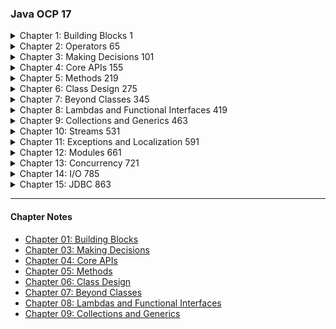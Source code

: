 ### Java OCP 17

<details>
  <summary>Chapter 1: Building Blocks 1</summary>

- **Learning about the Environment 2**
- Major Components of Java 2
- Downloading a JDK 3
- **Understanding the Class Structure 4**
- Fields and Methods 4
- Comments 5
- Classes and Source Files 7
- **Writing a main() Method 8**
- Creating a main() Method 8
- Passing Parameters to a Java Program 9
- **Understanding Package Declarations and Imports 11**
- Packages 12
- Wildcards 13
- Redundant Imports 13
- Naming Conflicts 15
- Creating a New Package 16
- Compiling and Running Code with Packages 16
- Compiling to Another Directory 18
- Compiling with JAR Files 20
- Creating a JAR File 20
- Ordering Elements in a Class 21
- **Creating Objects 23**
- Calling Constructors 23
- Reading and Writing Member Fields 24
- Executing Instance Initializer Blocks 24
- Following the Order of Initialization 25
- **Understanding Data Types 26**
- Using Primitive Types 27
- Using Reference Types 29
- Distinguishing between Primitives and Reference Types 30
- Creating Wrapper Classes 31
- Defining Text Blocks 32
- **Declaring Variables 34**
- Identifying Identifiers 35
- Declaring Multiple Variables 36
- **Initializing Variables 38**
- Creating Local Variables 38
- Passing Constructor and Method Parameters 40
- Defining Instance and Class Variables 41
- Inferring the Type with var 41
- **Managing Variable Scope 45**
- Limiting Scope 45
- Tracing Scope 46
- Applying Scope to Classes 47
- Reviewing Scope 48
- **Destroying Objects 48**
- Understanding Garbage Collection 48
- Tracing Eligibility 49
- **Summary 51**
- **Exam Essentials 52**
- **Review Questions 54**

</details>

<details>
  <summary>Chapter 2: Operators 65</summary>

- **Understanding Java Operators 66**
- Types of Operators 66
- Operator Precedence 67
- **Applying Unary Operators 69**
- Complement and Negation Operators 70
- Increment and Decrement Operators 71
- **Working with Binary Arithmetic Operators 72**
- Arithmetic Operators 72
- Numeric Promotion 75
- **Assigning Values 77**
- Assignment Operator 77
- Casting Values 77
- Compound Assignment Operators 81
- Return Value of Assignment Operators 82
- **Comparing Values 83**
- Equality Operators 83
- Relational Operators 84
- Logical Operators 87
- Conditional Operators 88
- **Making Decisions with the Ternary Operator 90**
- **Summary 92**
- **Exam Essentials 92**
- **Review Questions 94**

</details>

<details>
  <summary>Chapter 3: Making Decisions 101</summary>

- **Creating Decision - Making Statements 102**
- Statements and Blocks 102
- The if Statement 103
- The else Statement 104
- Shortening Code with Pattern Matching 106
- **Applying switch Statements 110**
- The switch Statement 110
- The switch Expression 115
- **Writing while Loops 121**
- The while Statement 121
- The do/while Statement 123
- Infinite Loops 123
- **Constructing for Loops 124**
- The for Loop 124
- The for- each Loop 129
- **Controlling Flow with Branching 131**
- Nested Loops 131
- Adding Optional Labels 132
- The break Statement 133
- The continue Statement 135
- The return Statement 137
- Unreachable Code 138
- Reviewing Branching 139
- **Summary 139**
- **Exam Essentials 140**
- **Review Questions 142**

</details>

<details>
  <summary>Chapter 4: Core APIs 155</summary>

- **Creating and Manipulating Strings 156**
- Concatenating 157
- Important String Methods 158
- Method Chaining 169
- **Using the StringBuilder Class 170**
- Mutability and Chaining 171
- Creating a StringBuilder 172
- Important StringBuilder Methods 172
- **Understanding Equality 175**
- Comparing equals() and == 175
- The String Pool 176
- **Understanding Arrays 178**
- Creating an Array of Primitives 179
- Creating an Array with Reference Variables 180
- Using an Array 182
- Sorting 183
- Searching 184
- Comparing 185
- Using Methods with Varargs 187
- Working with Multidimensional Arrays 188
- **Calculating with Math APIs 190**
- Finding the Minimum and Maximum 190
- Rounding Numbers 191
- Determining the Ceiling and Floor 191
- Calculating Exponents 192
- Generating Random Numbers 192
- **Working with Dates and Times 192**
- Creating Dates and Times 193
- Manipulating Dates and Times 197
- Working with Periods 199
- Working with Durations 202 Period vs. Duration 204
- Working with Instants 205
- Accounting for Daylight Saving Time 206
- **Summary 208**
- **Exam Essentials 209**
- **Review Questions 210**

</details>

<details>
  <summary>Chapter 5: Methods 219</summary>

- **Designing Methods 220**
- Access Modifiers 221
- Optional Specifiers 222
- Return Type 224
- Method Name 226
- Parameter List 226
- Method Signature 227
- Exception List 227
- Method Body 228
- **Declaring Local and Instance Variables 228**
- Local Variable Modifiers 229
- Effectively Final Variables 230
- Instance Variable Modifiers 231
- **Working with Varargs 232**
- Creating Methods with Varargs 232
- Calling Methods with Varargs 233
- Accessing Elements of a Vararg 234
- Using Varargs with Other Method Parameters 234
- **Applying Access Modifiers 235**
- Private Access 235
- Package Access 236
- Protected Access 237
- Public Access 242
- Reviewing Access Modifiers 242
- **Accessing static Data 243**
- Designing static Methods and Variables 243
- Accessing a static Variable or Method 244
- Class vs. Instance Membership 245 Static Variable Modifiers 248 Static Initializers 250 Static Imports 251
- **Passing Data among Methods 253**
- Passing Objects 253
- Returning Objects 255
- Autoboxing and Unboxing Variables 256
- **Overloading Methods 258**
- Reference Types 259
- Primitives 260
- Autoboxing 261
- Arrays 261
- Varargs 261
- Putting It All Together 262
- **Summary 263**
- **Exam Essentials 264**
- **Review Questions 265**

</details>

<details>
  <summary>Chapter 6: Class Design 275</summary>

- **Understanding Inheritance 276**
- Declaring a Subclass 276
- Class Modifiers 278
- Single vs. Multiple Inheritance 279
- Inheriting Object 279
- **Creating Classes 281**
- Extending a Class 281
- Applying Class Access Modifiers 282
- Accessing the this Reference 283
- Calling the super Reference 284
- **Declaring Constructors 286**
- Creating a Constructor 286
- The Default Constructor 287
- Calling Overloaded Constructors with this() 289
- Calling Parent Constructors with super() 292
- **Initializing Objects 297**
- Initializing Classes 297
- Initializing final Fields 298
- Initializing Instances 300
- **Inheriting Members 304**
- Overriding a Method 305
- Redeclaring private Methods 311
- Hiding Static Methods 311
- Hiding Variables 313
- Writing final Methods 314
- **Creating Abstract Classes 315**
- Introducing Abstract Classes 315
- Declaring Abstract Methods 317
- Creating a Concrete Class 318
- Creating Constructors in Abstract Classes 320
- Spotting Invalid Declarations 321
- **Creating Immutable Objects 323**
- Declaring an Immutable Class 323
- Performing a Defensive Copy 325
- **Summary 326**
- **Exam Essentials 327**
- **Review Questions 330**

</details>


<details>
  <summary>Chapter 7: Beyond Classes 345</summary>

- **Implementing Interfaces 346**
- Declaring and Using an Interface 346
- Extending an Interface 348
- Inheriting an Interface 349
- Inserting Implicit Modifiers 351
- Declaring Concrete Interface Methods 353
- **Working with Enums 361**
- Creating Simple Enums 361
- Using Enums in switch Statements 363
- Adding Constructors, Fields, and Methods 364
- **Sealing Classes 367**
- Declaring a Sealed Class 367
- Compiling Sealed Classes 368
- Specifying the Subclass Modifier 369
- Omitting the permits Clause 370
- Sealing Interfaces 372
- Reviewing Sealed Class Rules 372
- **Encapsulating Data with Records 373**
- Understanding Encapsulation 374
- Applying Records 375
- Understanding Record Immutability 377
- Declaring Constructors 378
- Customizing Records 381
- **Creating Nested Classes 382**
- Declaring an Inner Class 382
- Creating a static Nested Class 386
- Writing a Local Class 387
- Defining an Anonymous Class 389
- Reviewing Nested Classes 391
- **Understanding Polymorphism 392**
- Object vs. Reference 393
- Casting Objects 395
- The instanceof Operator 397
- Polymorphism and Method Overriding 397
- Overriding vs. Hiding Members 399
- **Summary 401**
- **Exam Essentials 402**
- **Review Questions 404**

</details>

<details>
  <summary>Chapter 8: Lambdas and Functional Interfaces 419</summary>

- **Writing Simple Lambdas 420**
- Looking at a Lambda Example 420
- Learning Lambda Syntax 422
- **Coding Functional Interfaces 426**
- Defining a Functional Interface 426
- Adding Object Methods 427
- **Using Method References 429**
- Calling static Methods 430
- Calling Instance Methods on a Particular Object 430
- Calling Instance Methods on a Parameter 432
- Calling Constructors 433
- Reviewing Method References 433
- **Working with Built- in Functional Interfaces 434**
- Implementing Supplier 435
- Implementing Consumer and BiConsumer 436
- Implementing Predicate and BiPredicate 438
- Implementing Function and BiFunction 439
- Implementing UnaryOperator and BinaryOperator 440
- Checking Functional Interfaces 441
- Using Convenience Methods on Functional Interfaces 442
- Learning the Functional Interfaces for Primitives 443
- **Working with Variables in Lambdas 445**
- Listing Parameters 446
- Using Local Variables inside a Lambda Body 448
- Referencing Variables from the Lambda Body 449
- **Summary 450**
- **Exam Essentials 451**
- **Review Questions 452**

</details>


<details>
  <summary>Chapter 9: Collections and Generics 463</summary>

- **Using Common Collection APIs 464**
- Using the Diamond Operator 465
- Adding Data 466
- Removing Data 466
- Counting Elements 467
- Clearing the Collection 467
- Check Contents 468
- Removing with Conditions 468
- Iterating 469
- Determining Equality 470
- **Using the List Interface 471**
- Comparing List Implementations 472
- Creating a List with a Factory 472
- Creating a List with a Constructor 473
- Working with List Methods 474
- Converting from List to an Array 476
- **Using the Set Interface 477**
- Comparing Set Implementations 477
- Working with Set Methods 478
- **Using the Queue and Deque Interfaces 479**
- Comparing Deque Implementations 480
- Working with Queue and Deque Methods 480
- **Using the Map Interface 483**
- Comparing Map Implementations 484
- Working with Map Methods 484
- Calling Basic Methods 486
- Iterating through a Map 487
- Getting Values Safely 487
- Replacing Values 488
- Putting if Absent 488
- Merging Data 488
- **Comparing Collection Types 490**
- **Sorting Data 492**
- Creating a Comparable Class 492
- Comparing Data with a Comparator 496
- Comparing Comparable and Comparator 497
- Comparing Multiple Fields 498
- Sorting and Searching 500
- Sorting a List 503
- **Working with Generics 503**
- Creating Generic Classes 504
- Understanding Type Erasure 506
- Implementing Generic Interfaces 509
- Writing Generic Methods 510
- Creating a Generic Record 512
- Bounding Generic Types 512
- Putting It All Together 517
- **Summary 519**
- **Exam Essentials 520**
- **Review Questions 521**

</details>

<details>
  <summary>Chapter 10: Streams 531</summary>

- **Returning an Optional 532**
- Creating an Optional 533
- Dealing with an Empty Optional 534
- **Using Streams 536**
- Understanding the Pipeline Flow 536
- Creating Stream Sources 539
- Using Common Terminal Operations 541
- Using Common Intermediate Operations 549
- Putting Together the Pipeline 553
- **Working with Primitive Streams 557**
- Creating Primitive Streams 557
- Mapping Streams 560
- Using Optional with Primitive Streams 562
- Summarizing Statistics 564
- **Working with Advanced Stream Pipeline Concepts 565**
- Linking Streams to the Underlying Data 565
- Chaining Optionals 566
- Using a Spliterator 569
- Collecting Results 570
- **Summary 578**
- **Exam Essentials 579**
- **Review Questions 581**

</details>


<details>
  <summary>Chapter 11: Exceptions and Localization 591</summary>

- **Understanding Exceptions 592**
- The Role of Exceptions 592
- Understanding Exception Types 593
- Throwing an Exception 596
- Calling Methods That Throw Exceptions 598
- Overriding Methods with Exceptions 599
- Printing an Exception 600
- **Recognizing Exception Classes 600**
- RuntimeException Classes 601
- Checked Exception Classes 604
- Error Classes 605
- **Handling Exceptions 605**
- Using try and catch Statements 606
- Chaining catch Blocks 607
- Applying a Multi- catch Block 609
- Adding a finally Block 611
- **Automating Resource Management 615**
- Introducing Try- with- Resources 615
- Basics of Try- with- Resources 616
- Applying Effectively Final 620
- Understanding Suppressed Exceptions 621
- **Formatting Values 624**
- Formatting Numbers 624
- Formatting Dates and Times 625
- Customizing the Date/Time Format 626
- **Supporting Internationalization and Localization 629**
- Picking a Locale 630
- Localizing Numbers 632
- Localizing Dates 637
- Specifying a Locale Category 638
- **Loading Properties with Resource Bundles 639**
- Creating a Resource Bundle 640
- Picking a Resource Bundle 641
- Selecting Resource Bundle Values 643
- Formatting Messages 645
- Using the Properties Class 645
- **Summary 646**
- **Exam Essentials 647**
- **Review Questions 648**

</details>


<details>
  <summary>Chapter 12: Modules 661</summary>

- **Introducing Modules 662**
- Exploring a Module 663
- Benefits of Modules 664
- **Creating and Running a Modular Program 664**
- Creating the Files 665
- Compiling Our First Module 666
- Running Our First Module 668
- Packaging Our First Module 669
- **Updating Our Example for Multiple Modules 669**
- Updating the Feeding Module 670
- Creating a Care Module 670
- Creating the Talks Module 672
- Creating the Staff Module 674
- **Diving into the Module Declaration 675**
- Exporting a Package 676
- Requiring a Module Transitively 677
- Opening a Package 679
- **Creating a Service 680**
- Declaring the Service Provider Interface 681
- Creating a Service Locator 682
- Invoking from a Consumer 684
- Adding a Service Provider 685
- Reviewing Directives and Services 686
- **Discovering Modules 687**
- Identifying Built- in Modules 688
- Getting Details with java 690
- Describing with jar 693
- Learning about Dependencies with jdeps 693
- Using the -- jdk- internals Flag 695
- Using Module Files with jmod 696
- Creating Java Runtimes with jlink 696
- Reviewing Command- Line Options 697
- **Comparing Types of Modules 700**
- Named Modules 701
- Automatic Modules 701
- Unnamed Modules 704
- Reviewing Module Types 704
- **Migrating an Application 704**
- Determining the Order 705
- Exploring a Bottom- Up Migration Strategy 706
- Exploring a Top- Down Migration Strategy 707
- Splitting a Big Project into Modules 709
- Failing to Compile with a Cyclic Dependency 709
- **Summary 711**
- **Exam Essentials 712**
- **Review Questions 713**

</details>

<details>
  <summary>Chapter 13: Concurrency 721</summary>

- **Introducing Threads 722**
- Understanding Thread Concurrency 723
- Creating a Thread 724
- Distinguishing Thread Types 725
- Managing a Thread’s Life Cycle 727
- Polling with Sleep 727
- Interrupting a Thread 729
- **Creating Threads with the Concurrency API 730**
- Introducing the Single- Thread Executor 730
- Shutting Down a Thread Executor 731
- Submitting Tasks 732
- Waiting for Results 733
- Scheduling Tasks 737
- Increasing Concurrency with Pools 739
- **Writing Thread- Safe Code 740**
- Understanding Thread- Safety 740
- Accessing Data with volatile 741
- Protecting Data with Atomic Classes 742
- Improving Access with Synchronized Blocks 744
- Synchronizing on Methods 746
- Understanding the Lock Framework 747
- Orchestrating Tasks with a CyclicBarrier 751
- **Using Concurrent Collections 754**
- Understanding Memory Consistency Errors 754
- Working with Concurrent Classes 755
- Obtaining Synchronized Collections 757
- **Identifying Threading Problems 758**
- Understanding Liveness 758
- Managing Race Conditions 761
- **Working with Parallel Streams 761**
- Creating Parallel Streams 762
- Performing a Parallel Decomposition 762
- Processing Parallel Reductions 764
- **Summary 770**
- **Exam Essentials 770**
- **Review Questions 772**

</details>


<details>
  <summary>Chapter 14: I/O 785</summary>

- **Referencing Files and Directories 786**
- Conceptualizing the File System 786
- Creating a File or Path 789
- **Operating on File and Path 793**
- Using Shared Functionality 793
- Handling Methods That Declare IOException 797
- Providing NIO.2 Optional Parameters 797
- Interacting with NIO.2 Paths 799
- Creating, Moving, and Deleting Files and Directories 805
- Comparing Files with isSameFile() and mismatch() 809
- **Introducing I/O Streams 811**
- Understanding I/O Stream Fundamentals 811
- Learning I/O Stream Nomenclature 812
- **Reading and Writing Files 817**
- Using I/O Streams 817
- Enhancing with Files 820
- Combining with newBufferedReader() and newBufferedWriter() 822
- Reviewing Common Read and Write Methods 823
- **Serializing Data 824**
- Applying the Serializable Interface 825
- Marking Data transient 827
- Ensuring That a Class Is Serializable 827
- Storing Data with ObjectOutputStream and ObjectInputStream 828
- Understanding the Deserialization Creation Process 830
- **Interacting with Users 832**
- Printing Data to the User 832
- Reading Input as an I/O Stream 833
- Closing System Streams 833
- Acquiring Input with Console 834
- **Working with Advanced APIs 837**
- Manipulating Input Streams 838
- Discovering File Attributes 840
- Traversing a Directory Tree 843
- Searching a Directory 847
- **Review of Key APIs 848**
- **Summary 850**
- **Exam Essentials 851**
- **Review Questions 852**

</details>


<details>
  <summary>Chapter 15: JDBC 863</summary>

- **Introducing Relational Databases and SQL 864**
- Identifying the Structure of a Relational Database 866
- Writing Basic SQL Statements 867
- **Introducing the Interfaces of JDBC 868**
- **Connecting to a Database 870**
- Building a JDBC URL 870
- Getting a Database Connection 871
- **Working with a PreparedStatement 873**
- Obtaining a PreparedStatement 874
- Executing a PreparedStatement 875
- Working with Parameters 878
- Updating Multiple Records 881
- **Getting Data from a ResultSet 882**
- Reading a ResultSet 882
- Getting Data for a Column 885
- Using Bind Variables 887
- **Calling a CallableStatement 887**
- Calling a Procedure without Parameters 888
- Passing an IN Parameter 889
- Returning an OUT Parameter 889
- Working with an INOUT Parameter 890
- Comparing Callable Statement Parameters 891
- Using Additional Options 891
- **Controlling Data with Transactions 892**
- Committing and Rolling Back 892
- Bookmarking with Savepoints 894
- Reviewing Transaction APIs 895
- **Closing Database Resources 895**
- **Summary 897**
- **Exam Essentials 898**
- **Review Questions 900**

</details>

---
#### Chapter Notes
 - [Chapter 01: Building Blocks]
 - [Chapter 03: Making Decisions]
 - [Chapter 04: Core APIs]
 - [Chapter 05: Methods]
 - [Chapter 06: Class Design]
 - [Chapter 07: Beyond Classes]
 - [Chapter 08: Lambdas and Functional Interfaces]
 - [Chapter 09: Collections and Generics]

[Chapter 01: Building Blocks]: <https://github.com/muhammed-topgul/java-ocp/blob/master/src/main/java/com/mtopgul/buildingBlocks/README.MD>
[Chapter 03: Making Decisions]: <https://github.com/muhammed-topgul/java-ocp/blob/master/src/main/java/com/mtopgul/makingDecision/README.MD>
[Chapter 04: Core APIs]: <https://github.com/muhammed-topgul/java-ocp/blob/master/src/main/java/com/mtopgul/coreApis/README.MD>
[Chapter 05: Methods]: <https://github.com/muhammed-topgul/java-ocp/blob/master/src/main/java/com/mtopgul/methods/README.MD>
[Chapter 06: Class Design]: <https://github.com/muhammed-topgul/java-ocp/blob/master/src/main/java/com/mtopgul/classDesign/README.MD>
[Chapter 07: Beyond Classes]: <https://github.com/muhammed-topgul/java-ocp/blob/master/src/main/java/com/mtopgul/beyondClasses/README.MD>
[Chapter 08: Lambdas and Functional Interfaces]: <https://github.com/muhammed-topgul/java-ocp/blob/master/src/main/java/com/mtopgul/lambdas/README.MD>
[Chapter 09: Collections and Generics]: <https://github.com/muhammed-topgul/java-ocp/blob/master/src/main/java/com/mtopgul/collectionsAndGenerics/README.MD>